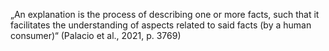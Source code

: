 „An explanation is the process of describing one or more facts, such that it facilitates the understanding of aspects related to said facts (by a human consumer)“ (Palacio et al., 2021, p. 3769)